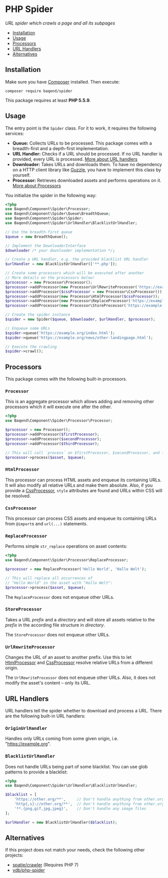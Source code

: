PHP Spider
==========
_URL spider which crawls a page and all its subpages_

* [Installation](#installation)
* [Usage](#usage)
* [Processors](#processors)
* [URL Handlers](#url-handlers)
* [Alternatives](#alternatives)

Installation
------------

Make sure you have [Composer] installed. Then execute:

    composer require baqend/spider
    
This package requires at least **PHP 5.5.9**.


Usage
-----

The entry point is the `Spider` class. For it to work, it requires the following services:

* **Queue:** Collects URLs to be processed. This package comes with a breadth-first and a depth-first implementation.
* **URL Handler:** Checks if a URL should be processed. If no URL handler is provided, every URL is processed. [More about URL handlers](#url-handlers) 
* **Downloader:** Takes URLs and downloads them. To have no dependency on a HTTP client library like [Guzzle], you have to implement this class by yourself.
* **Processor:** Retrieves downloaded assets and performs operations on it. [More about Processors](#processors) 

You initialize the spider in the following way:

```php
<?php
use Baqend\Component\Spider\Processor;
use Baqend\Component\Spider\Queue\BreadthQueue;
use Baqend\Component\Spider\Spider;
use Baqend\Component\Spider\UrlHandler\BlacklistUrlHandler;

// Use the breadth-first queue
$queue = new BreadthQueue();

// Implement the DownloaderInterface
$downloader /* your downloader implementation */;

// Create a URL handler, e.g. the provided blacklist URL handler
$urlHandler = new BlacklistUrlHandler(['**.php']);

// Create some processors which will be executed after another
// More details on the processors below!
$processor = new Processor\Processor();
$processor->addProcessor(new Processor\UrlRewriteProcessor('https://example.org', 'https://example.com/archive'));
$processor->addProcessor($cssProcessor = new Processor\CssProcessor());
$processor->addProcessor(new Processor\HtmlProcessor($cssProcessor));
$processor->addProcessor(new Processor\ReplaceProcessor('https://example.org', 'https://example.com/archive'));
$processor->addProcessor(new Processor\StoreProcessor('https://example.com/archive', '/tmp/output'));

// Create the spider instance
$spider = new Spider($queue, $downloader, $urlHandler, $processor);

// Enqueue some URLs
$spider->queue('https://example.org/index.html');
$spider->queue('https://example.org/news/other-landingpage.html');

// Execute the crawling
$spider->crawl();
``` 


Processors
----------

This package comes with the following built-in processors.

### `Processor`

This is an aggregate processor which allows adding and removing other processors which it will execute one after the other.

```php
<?php
use Baqend\Component\Spider\Processor\Processor;

$processor = new Processor();
$processor->addProcessor($firstProcessor);
$processor->addProcessor($secondProcessor);
$processor->addProcessor($thirdProcessor);

// This will call `process` on $firstProcessor, $secondProcessor, and finally on $thirdProcessor:
$processor->process($asset, $queue);
```

### `HtmlProcessor`

This processor can process HTML assets and enqueue its containing URLs.
It will also modify all relative URLs and make them absolute.
Also, if you provide a [CssProcessor](#cssprocessor), `style` attributes are found and URLs within CSS will be resolved.
 
### `CssProcessor`

This processor can process CSS assets and enqueue its containing URLs from `@import`s and `url(...)` statements.

### `ReplaceProcessor`

Performs simple `str_replace` operations on asset contents:

```php
<?php
use Baqend\Component\Spider\Processor\ReplaceProcessor;

$processor = new ReplaceProcessor('Hello World', 'Hallo Welt');

// This will replace all occurrences of
// "Hello World" in the asset with "Hallo Welt":
$processor->process($asset, $queue);
```

The `ReplaceProcessor` does not enqueue other URLs.

### `StoreProcessor`

Takes a URL _prefix_ and a _directory_ and will store all assets relative to the _prefix_ in the according file structure in _directory_.

The `StoreProcessor` does not enqueue other URLs.

### `UrlRewriteProcessor`

Changes the URL of an asset to another prefix.
Use this to let [HtmlProcessor](#htmlprocessor) and [CssProcessor](#cssprocessor) resolve relative URLs from a different origin.

The `UrlRewriteProcessor` does not enqueue other URLs.
Also, it does not modify the asset's content – only its URL.


URL Handlers
------------

URL handlers tell the spider whether to download and process a URL.
There are the following built-in URL handlers:

### `OriginUrlHandler`

Handles only URLs coming from some given origin, i.e. "https://example.org". 

### `BlacklistUrlHandler`

Does not handle URLs being part of some blacklist.
You can use glob patterns to provide a blacklist:

```php
<?php
use Baqend\Component\Spider\UrlHandler\BlacklistUrlHandler;

$blacklist = [
    'https://other.org/**',     // Don't handle anything from other.org over HTTPS    
    'http{,s}://other.org/**',  // Don't handle anything from other.org over HTTP or HTTPS    
    '**.{png,gif,jpg,jpeg}',    // Don't handle any image files    
];

$urlHandler = new BlacklistUrlHandler($blacklist);
```
 

Alternatives
------------

If this project does not match your needs, check the following other projects:

* [spatie/crawler](https://packagist.org/packages/spatie/crawler) (Requires PHP 7)
* [vdb/php-spider](https://packagist.org/packages/vdb/php-spider)


[Composer]: https://getcomposer.org/
[Guzzle]: https://packagist.org/packages/guzzlehttp/guzzle
